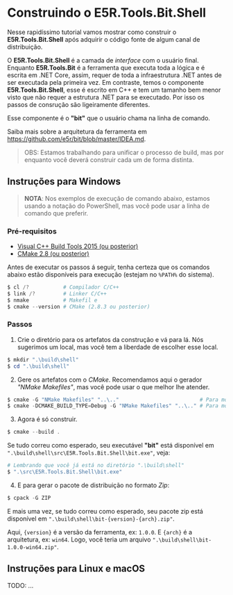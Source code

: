 Construindo o E5R.Tools.Bit.Shell
=================================

Nesse rapidíssimo tutorial vamos mostrar como construir o __E5R.Tools.Bit.Shell__ após
adquirir o código fonte de algum canal de distribuição.

O __E5R.Tools.Bit.Shell__ é a camada de _interface_ com o usuário final. Enquanto __E5R.Tools.Bit__ é a ferramenta que executa toda a lógica e é escrita em .NET Core, assim, requer de toda a infraestrutura .NET antes de ser executada pela primeira vez. Em contraste, temos o componente __E5R.Tools.Bit.Shell__, esse é escrito em C++ e tem um tamanho bem menor visto que não requer a estrutura .NET para se executado. Por isso os passos de consrução são ligeiramente diferentes.

Esse componente é o __"bit"__ que o usuário chama na linha de comando.

Saiba mais sobre a arquitetura da ferramenta em https://github.com/e5r/bit/blob/master/IDEA.md.

> OBS: Estamos trabalhando para unificar o processo de build, mas por enquanto você deverá construir cada um de forma distinta.

## Instruções para Windows

> __NOTA__: Nos exemplos de execução de comando abaixo, estamos usando a notação do PowerShell, mas você pode usar a linha de comando que preferir.

### Pré-requisitos

* [Visual C++ Build Tools 2015 (ou posterior)][vcpp-buildtools]
* [CMake 2.8 (ou posterior)][cmake]

Antes de executar os passos á seguir, tenha certeza que os comandos abaixo estão
disponíveis para execução (estejam no `%PATH%` do sistema).

```powershell
$ cl /?           # Compilador C/C++
$ link /?         # Linker C/C++
$ nmake           # Makefil e
$ cmake --version # CMake (2.8.3 ou posterior)
```

### Passos

1. Crie o diretório para os artefatos da construção e vá para lá.
   Nós sugerimos um local, mas você tem a liberdade de escolher esse local.

```powershell
$ mkdir ".\build\shell"
$ cd ".\build\shell"
```

2. Gere os artefatos com o _CMake_. Recomendamos aqui o gerador _"NMake Makefiles"_, mas você pode usar o que melhor lhe atender.

```powershell
$ cmake -G "NMake Makefiles" "..\.."                          # Para modo Release
$ cmake -DCMAKE_BUILD_TYPE=Debug -G "NMake Makefiles" "..\.." # Para modo Debug
```

3. Agora é só construir.

```powershell
$ cmake --build .
```

Se tudo correu como esperado, seu executável __"bit"__ está disponível em  `".\build\shell\src\E5R.Tools.Bit.Shell\bit.exe"`, veja:

```powershell
# Lembrando que você já está no diretório ".\build\shell"
$ ".\src\E5R.Tools.Bit.Shell\bit.exe"
```

4. E para gerar o pacote de distribuição no formato _Zip_:

```powershell
$ cpack -G ZIP
```

E mais uma vez, se tudo correu como esperado, seu pacote zip está disponível em  `".\build\shell\bit-{version}-{arch}.zip"`.

Aqui, `{version}` é a versão da ferramenta, ex: `1.0.0`. E `{arch}` é a arquitetura, ex: `win64`. Logo, você teria um arquivo `".\build\shell\bit-1.0.0-win64.zip"`.

## Instruções para Linux e macOS

TODO: ...

<!-- Links -->
[vcpp-buildtools]: http://landinghub.visualstudio.com/visual-cpp-build-tools
[cmake]: https://cmake.org/
